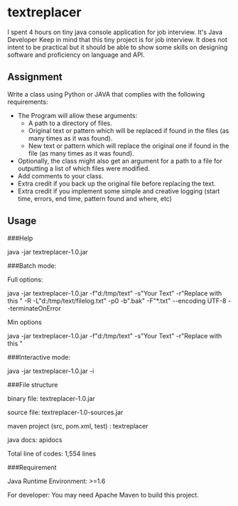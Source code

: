 textreplacer
============

I spent 4 hours on tiny java console application for job interview.
It's Java Developer
Keep in mind that this tiny project is for job interview. It does not intent
to be practical but it should be able to show some skills on designing software
and proficiency on language and API.

Assignment
-----------
Write a class using Python or JAVA that complies with the following requirements:
* The Program will allow these arguments:
	- A path to a directory of files.
	- Original text or pattern which will be replaced if found in the files (as many times as it was found).
	- New text or pattern which will replace the original one if found in the file (as many times as it was found).
* Optionally, the class might also get an argument for a path to a file for outputting a list of which files were modified.
* Add comments to your class.
* Extra credit if you back up the original file before replacing the text.
* Extra credit if you implement some simple and creative logging (start time, errors, end time, pattern found and where, etc)


Usage
------

###Help

java -jar textreplacer-1.0.jar 

###Batch mode: 

Full options:

java -jar textreplacer-1.0.jar -f"d:/tmp/text" -s"Your Text" -r"Replace with this " -R -L"d:/tmp/text/filelog.txt" -p0 -b".bak" -F"*.txt" --encoding UTF-8 --terminateOnError

Min options

java -jar textreplacer-1.0.jar -f"d:/tmp/text" -s"Your Text" -r"Replace with this "

###Interactive mode:

java -jar textreplacer-1.0.jar -i

###File structure

binary file: textreplacer-1.0.jar

source file: textreplacer-1.0-sources.jar

maven project (src, pom.xml, test) : textreplacer

java docs: apidocs

Total line of codes: 1,554 lines

###Requirement

Java Runtime Environment: >=1.6

For developer: You may need Apache Maven to build this project.

